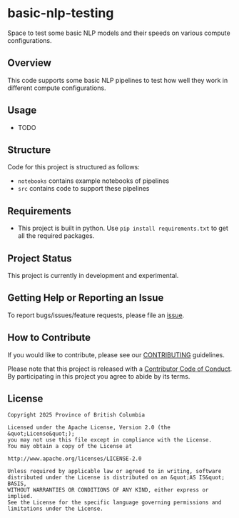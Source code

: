# basic-nlp-testing
Space to test some basic NLP models and their speeds on various compute configurations. 

## Overview

This code supports some basic NLP pipelines to test how well they work in different compute configurations. 

## Usage

* TODO

## Structure

Code for this project is structured as follows:

* `notebooks` contains example notebooks of pipelines
* `src` contains code to support these pipelines 

## Requirements

* This project is built in python. Use `pip install requirements.txt` to get all the required packages. 
    
## Project Status

This project is currently in development and experimental. 

## Getting Help or Reporting an Issue

To report bugs/issues/feature requests, please file an [issue](https://github.com/lindsay-fredrick/basic-nlp-testing/issues/).

## How to Contribute

If you would like to contribute, please see our [CONTRIBUTING](CONTRIBUTING.md) guidelines.

Please note that this project is released with a [Contributor Code of Conduct](CODE_OF_CONDUCT.md). By participating in this project you agree to abide by its terms.

## License

```
Copyright 2025 Province of British Columbia

Licensed under the Apache License, Version 2.0 (the &quot;License&quot;);
you may not use this file except in compliance with the License.
You may obtain a copy of the License at

http://www.apache.org/licenses/LICENSE-2.0

Unless required by applicable law or agreed to in writing, software distributed under the License is distributed on an &quot;AS IS&quot; BASIS,
WITHOUT WARRANTIES OR CONDITIONS OF ANY KIND, either express or implied.
See the License for the specific language governing permissions and limitations under the License.
```
